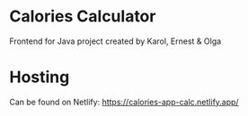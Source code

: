 # Calories Calculator

Frontend for Java project created by Karol, Ernest & Olga

# Hosting
Can be found on Netlify:
https://calories-app-calc.netlify.app/


